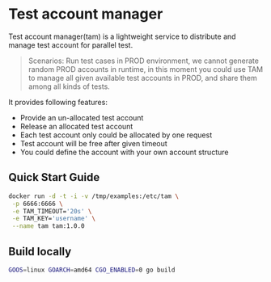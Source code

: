 # Test account manager

Test account manager(tam) is a lightweight service to distribute and manage test account for parallel test.

> Scenarios: Run test cases in PROD environment, we cannot generate random PROD accounts in runtime, in this moment you could use TAM to manage all given available test accounts in PROD, and share them among all kinds of tests. 

It provides following features:
* Provide an un-allocated test account
* Release an allocated test account
* Each test account only could be allocated by one request
* Test account will be free after given timeout
* You could define the account with your own account structure

## Quick Start Guide

```bash
docker run -d -t -i -v /tmp/examples:/etc/tam \
 -p 6666:6666 \
 -e TAM_TIMEOUT='20s' \
 -e TAM_KEY='username' \
 --name tam tam:1.0.0
```

## Build locally
```bash
GOOS=linux GOARCH=amd64 CGO_ENABLED=0 go build
```